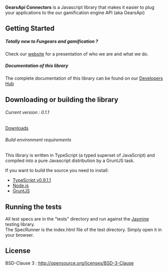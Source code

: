 **GearsApi Connectors** is a Javascript library that makes it easier to plug your applications to the our gamification engine API (aka GearsApi)

## Getting Started
##### Totally new to Fungears and gamification ?  
Check our [website](http://fungears.com/) for a presentation of who we are and what we do.

##### Documentation of this library
The complete documentation of this library can be found on our [Developers Hub](http://devhub.fungears.com)

## Downloading or building the library

###### Current version : 0.1.1

[Downloads](dist/)

###### Build environment requirements

This library is written in TypeScript (a typed superset of JavaScript) and compiled into a pure Javascript distribution by a GruntJS task.

If you want to build the source you need to install: 

* [TypeScript v0.9.1.1](http://www.typescriptlang.org/)
* [Node.js](http://nodejs.org/)
* [GruntJS](http://gruntjs.com/)

## Running the tests

All test specs are in the "tests" directory and run against the [Jasmine](http://pivotal.github.io/jasmine/) testing library.  
The SpecRunner is the index.html file of the test directory. Simply open it in your browser.

## License

BSD-Clause 3 : http://opensource.org/licenses/BSD-3-Clause
